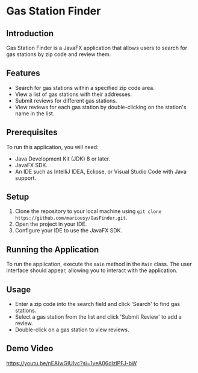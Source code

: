 # Gas Station Finder

## Introduction
Gas Station Finder is a JavaFX application that allows users to search for gas stations by zip code and review them.

## Features
- Search for gas stations within a specified zip code area.
- View a list of gas stations with their addresses.
- Submit reviews for different gas stations.
- View reviews for each gas station by double-clicking on the station's name in the list.

## Prerequisites
To run this application, you will need:
- Java Development Kit (JDK) 8 or later.
- JavaFX SDK.
- An IDE such as IntelliJ IDEA, Eclipse, or Visual Studio Code with Java support.

## Setup
1. Clone the repository to your local machine using `git clone https://github.com/mariousy/GasFinder.git`.
2. Open the project in your IDE.
3. Configure your IDE to use the JavaFX SDK.

## Running the Application
To run the application, execute the `main` method in the `Main` class. The user interface should appear, allowing you to interact with the application.

## Usage
- Enter a zip code into the search field and click 'Search' to find gas stations.
- Select a gas station from the list and click 'Submit Review' to add a review.
- Double-click on a gas station to view reviews.

## Demo Video

https://youtu.be/nEAIwGIUIvc?si=1veA06dlzlPFJ-bW